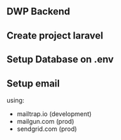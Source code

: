 ## DWP Backend

## Create project laravel
## Setup Database on .env
## Setup email
using:
* mailtrap.io (development)
* mailgun.com (prod)
* sendgrid.com (prod)

